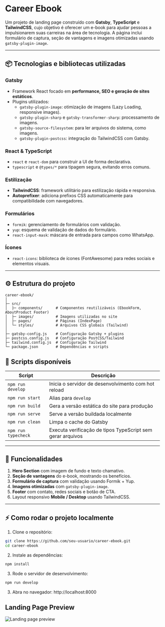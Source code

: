 # Career Ebook

Um projeto de landing page construído com **Gatsby**, **TypeScript** e **TailwindCSS**, cujo objetivo é oferecer um e-book para ajudar pessoas a impulsionarem suas carreiras na área de tecnologia. A página inclui formulário de captura, seção de vantagens e imagens otimizadas usando `gatsby-plugin-image`.

---

## 📦 Tecnologias e bibliotecas utilizadas

### **Gatsby**
- Framework React focado em **performance, SEO e geração de sites estáticos**.
- Plugins utilizados:
  - `gatsby-plugin-image`: otimização de imagens (Lazy Loading, responsive images).
  - `gatsby-plugin-sharp` e `gatsby-transformer-sharp`: processamento de imagens.
  - `gatsby-source-filesystem`: para ler arquivos do sistema, como imagens.
  - `gatsby-plugin-postcss`: integração do TailwindCSS com Gatsby.

### **React & TypeScript**
- `react` e `react-dom` para construir a UI de forma declarativa.
- `typescript` e `@types/*` para tipagem segura, evitando erros comuns.

### **Estilização**
- **TailwindCSS**: framework utilitário para estilização rápida e responsiva.
- **Autoprefixer**: adiciona prefixos CSS automaticamente para compatibilidade com navegadores.

### **Formulários**
- `formik`: gerenciamento de formulários com validação.
- `yup`: esquema de validação de dados do formulário.
- `react-input-mask`: máscara de entrada para campos como WhatsApp.

### **Ícones**
- `react-icons`: biblioteca de ícones (FontAwesome) para redes sociais e elementos visuais.

---

## ⚙️ Estrutura do projeto

```text
career-ebook/
│
├─ src/
│  ├─ components/      # Componentes reutilizáveis (EbookForm, AboutProduct Footer)
│  ├─ images/          # Imagens utilizadas no site
│  ├─ pages/           # Páginas (IndexPage)
│  └─ styles/          # Arquivos CSS globais (Tailwind)
│
├─ gatsby-config.js    # Configuração Gatsby + plugins
├─ postcss.config.js   # Configuração PostCSS/Tailwind
├─ tailwind.config.js  # Configuração Tailwind
└─ package.json        # Dependências e scripts
```


## 🚀 Scripts disponíveis

| Script | Descrição |
|--------|-----------|
| `npm run develop` | Inicia o servidor de desenvolvimento com hot reload |
| `npm run start` | Alias para `develop` |
| `npm run build` | Gera a versão estática do site para produção |
| `npm run serve` | Serve a versão buildada localmente |
| `npm run clean` | Limpa o cache do Gatsby |
| `npm run typecheck` | Executa verificação de tipos TypeScript sem gerar arquivos |

---

## 📑 Funcionalidades

1. **Hero Section** com imagem de fundo e texto chamativo.
2. **Seção de vantagens** do e-book, mostrando os benefícios.
3. **Formulário de captura** com validação usando Formik + Yup.
4. **Imagens otimizadas** com `gatsby-plugin-image`.
5. **Footer** com contato, redes sociais e botão de CTA.
6. Layout responsivo **Mobile / Desktop** usando TailwindCSS.

---

## ⚡ Como rodar o projeto localmente

1. Clone o repositório:

```bash
git clone https://github.com/seu-usuario/career-ebook.git
cd career-ebook
```
2. Instale as dependências:

```bash
npm install
```
3. Rode o servidor de desenvolvimento:

```bash
npm run develop
```
3. Abra no navegador: http://localhost:8000

## Landing Page Preview

![Landing page preview](assets/demo.gif)

